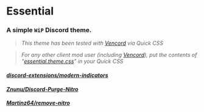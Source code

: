 # Essential
### A simple `WiP` Discord theme.

> *This theme has been tested with [Vencord](https://github.com/Vendicated/Vencord) via Quick CSS*

> *For any other client mod user (including [Vencord](https://github.com/Vendicated/Vencord)), put the contents of "[essential.theme.css](https://raw.githubusercontent.com/kckarnige/essential-theme/main/essential.theme.css)" in your Quick CSS*

#### *[discord-extensions/modern-indicators](https://github.com/discord-extensions/modern-indicators)*

#### *[Znunu/Discord-Purge-Nitro](https://github.com/Znunu/Discord-Purge-Nitro)*

#### *[Martinz64/remove-nitro](https://github.com/Martinz64/remove-nitro)*
